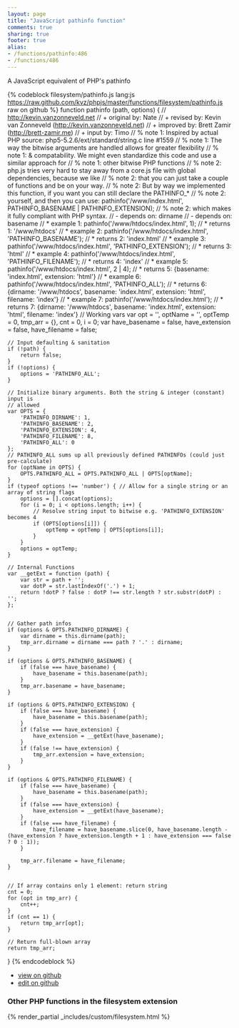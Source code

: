 ```yaml
---
layout: page
title: "JavaScript pathinfo function"
comments: true
sharing: true
footer: true
alias:
- /functions/pathinfo:486
- /functions/486
---
```

<!-- Generated by Rakefile:build -->
A JavaScript equivalent of PHP's pathinfo

{% codeblock filesystem/pathinfo.js lang:js https://raw.github.com/kvz/phpjs/master/functions/filesystem/pathinfo.js raw on github %}
function pathinfo (path, options) {
    // http://kevin.vanzonneveld.net
    // +   original by: Nate
    // +    revised by: Kevin van Zonneveld (http://kevin.vanzonneveld.net)
    // +    improved by: Brett Zamir (http://brett-zamir.me)
    // +    input by: Timo
    // %        note 1: Inspired by actual PHP source: php5-5.2.6/ext/standard/string.c line #1559
    // %        note 1: The way the bitwise arguments are handled allows for greater flexibility
    // %        note 1: & compatability. We might even standardize this code and use a similar approach for
    // %        note 1: other bitwise PHP functions
    // %        note 2: php.js tries very hard to stay away from a core.js file with global dependencies, because we like
    // %        note 2: that you can just take a couple of functions and be on your way.
    // %        note 2: But by way we implemented this function, if you want you can still declare the PATHINFO_*
    // %        note 2: yourself, and then you can use: pathinfo('/www/index.html', PATHINFO_BASENAME | PATHINFO_EXTENSION);
    // %        note 2: which makes it fully compliant with PHP syntax.
    // -    depends on: dirname
    // -    depends on: basename
    // *     example 1: pathinfo('/www/htdocs/index.html', 1);
    // *     returns 1: '/www/htdocs'
    // *     example 2: pathinfo('/www/htdocs/index.html', 'PATHINFO_BASENAME');
    // *     returns 2: 'index.html'
    // *     example 3: pathinfo('/www/htdocs/index.html', 'PATHINFO_EXTENSION');
    // *     returns 3: 'html'
    // *     example 4: pathinfo('/www/htdocs/index.html', 'PATHINFO_FILENAME');
    // *     returns 4: 'index'
    // *     example 5: pathinfo('/www/htdocs/index.html', 2 | 4);
    // *     returns 5: {basename: 'index.html', extension: 'html'}
    // *     example 6: pathinfo('/www/htdocs/index.html', 'PATHINFO_ALL');
    // *     returns 6: {dirname: '/www/htdocs', basename: 'index.html', extension: 'html', filename: 'index'}
    // *     example 7: pathinfo('/www/htdocs/index.html');
    // *     returns 7: {dirname: '/www/htdocs', basename: 'index.html', extension: 'html', filename: 'index'}
    // Working vars
    var opt = '',
        optName = '',
        optTemp = 0,
        tmp_arr = {},
        cnt = 0,
        i = 0;
    var have_basename = false,
        have_extension = false,
        have_filename = false;

    // Input defaulting & sanitation
    if (!path) {
        return false;
    }
    if (!options) {
        options = 'PATHINFO_ALL';
    }

    // Initialize binary arguments. Both the string & integer (constant) input is
    // allowed
    var OPTS = {
        'PATHINFO_DIRNAME': 1,
        'PATHINFO_BASENAME': 2,
        'PATHINFO_EXTENSION': 4,
        'PATHINFO_FILENAME': 8,
        'PATHINFO_ALL': 0
    };
    // PATHINFO_ALL sums up all previously defined PATHINFOs (could just pre-calculate)
    for (optName in OPTS) {
        OPTS.PATHINFO_ALL = OPTS.PATHINFO_ALL | OPTS[optName];
    }
    if (typeof options !== 'number') { // Allow for a single string or an array of string flags
        options = [].concat(options);
        for (i = 0; i < options.length; i++) {
            // Resolve string input to bitwise e.g. 'PATHINFO_EXTENSION' becomes 4
            if (OPTS[options[i]]) {
                optTemp = optTemp | OPTS[options[i]];
            }
        }
        options = optTemp;
    }

    // Internal Functions
    var __getExt = function (path) {
        var str = path + '';
        var dotP = str.lastIndexOf('.') + 1;
        return !dotP ? false : dotP !== str.length ? str.substr(dotP) : '';
    };


    // Gather path infos
    if (options & OPTS.PATHINFO_DIRNAME) {
        var dirname = this.dirname(path);
        tmp_arr.dirname = dirname === path ? '.' : dirname;
    }

    if (options & OPTS.PATHINFO_BASENAME) {
        if (false === have_basename) {
            have_basename = this.basename(path);
        }
        tmp_arr.basename = have_basename;
    }

    if (options & OPTS.PATHINFO_EXTENSION) {
        if (false === have_basename) {
            have_basename = this.basename(path);
        }
        if (false === have_extension) {
            have_extension = __getExt(have_basename);
        }
        if (false !== have_extension) {
            tmp_arr.extension = have_extension;            
        }
    }

    if (options & OPTS.PATHINFO_FILENAME) {
        if (false === have_basename) {
            have_basename = this.basename(path);
        }
        if (false === have_extension) {
            have_extension = __getExt(have_basename);
        }
        if (false === have_filename) {
            have_filename = have_basename.slice(0, have_basename.length - (have_extension ? have_extension.length + 1 : have_extension === false ? 0 : 1));
        }

        tmp_arr.filename = have_filename;
    }


    // If array contains only 1 element: return string
    cnt = 0;
    for (opt in tmp_arr) {
        cnt++;
    }
    if (cnt == 1) {
        return tmp_arr[opt];
    }

    // Return full-blown array
    return tmp_arr;
}
{% endcodeblock %}

 - [view on github](https://github.com/kvz/phpjs/blob/master/functions/filesystem/pathinfo.js)
 - [edit on github](https://github.com/kvz/phpjs/edit/master/functions/filesystem/pathinfo.js)

### Other PHP functions in the filesystem extension
{% render_partial _includes/custom/filesystem.html %}
